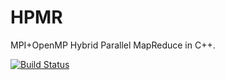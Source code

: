 # HPMR
MPI+OpenMP Hybrid Parallel MapReduce in C++.

[![Build Status](https://travis-ci.org/jl2922/hpmr.svg?branch=master)](https://travis-ci.org/jl2922/hpmr)